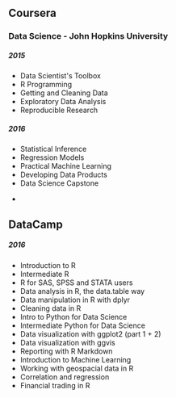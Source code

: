 ## Coursera
### Data Science - John Hopkins University

##### 2015
* Data Scientist's Toolbox
* R Programming
* Getting and Cleaning Data
* Exploratory Data Analysis
* Reproducible Research

##### 2016
* Statistical Inference
* Regression Models
* Practical Machine Learning
* Developing Data Products
* Data Science Capstone

-

## DataCamp

##### 2016

* Introduction to R
* Intermediate R
* R for SAS, SPSS and STATA users
* Data analysis in R, the data.table way
* Data manipulation in R with dplyr
* Cleaning data in R
* Intro to Python for Data Science
* Intermediate Python for Data Science
* Data visualization with ggplot2 (part 1 + 2)
* Data visualization with ggvis
* Reporting with R Markdown
* Introduction to Machine Learning
* Working with geospacial data in R
* Correlation and regression
* Financial trading in R



